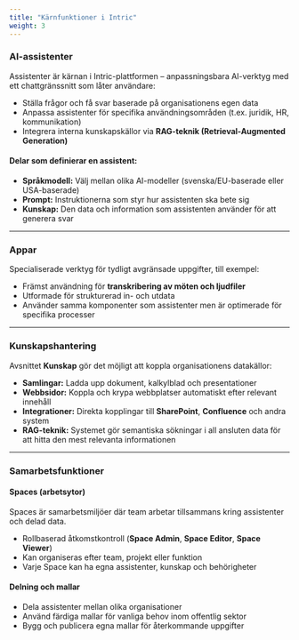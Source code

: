 ```yaml
---
title: "Kärnfunktioner i Intric"
weight: 3
---
```


### AI-assistenter
Assistenter är kärnan i Intric-plattformen – anpassningsbara AI-verktyg med ett chattgränssnitt som låter användare:

- Ställa frågor och få svar baserade på organisationens egen data  
- Anpassa assistenter för specifika användningsområden (t.ex. juridik, HR, kommunikation)  
- Integrera interna kunskapskällor via **RAG-teknik (Retrieval-Augmented Generation)**  

#### Delar som definierar en assistent:
- **Språkmodell:** Välj mellan olika AI-modeller (svenska/EU-baserade eller USA-baserade)  
- **Prompt:** Instruktionerna som styr hur assistenten ska bete sig  
- **Kunskap:** Den data och information som assistenten använder för att generera svar  

---

### Appar
Specialiserade verktyg för tydligt avgränsade uppgifter, till exempel:

- Främst användning för **transkribering av möten och ljudfiler**  
- Utformade för strukturerad in- och utdata  
- Använder samma komponenter som assistenter men är optimerade för specifika processer  

---

### Kunskapshantering
Avsnittet **Kunskap** gör det möjligt att koppla organisationens datakällor:

- **Samlingar:** Ladda upp dokument, kalkylblad och presentationer  
- **Webbsidor:** Koppla och krypa webbplatser automatiskt efter relevant innehåll  
- **Integrationer:** Direkta kopplingar till **SharePoint**, **Confluence** och andra system  
- **RAG-teknik:** Systemet gör semantiska sökningar i all ansluten data för att hitta den mest relevanta informationen  

---

### Samarbetsfunktioner

#### Spaces (arbetsytor)
Spaces är samarbetsmiljöer där team arbetar tillsammans kring assistenter och delad data.

- Rollbaserad åtkomstkontroll (**Space Admin**, **Space Editor**, **Space Viewer**)  
- Kan organiseras efter team, projekt eller funktion  
- Varje Space kan ha egna assistenter, kunskap och behörigheter  

#### Delning och mallar
- Dela assistenter mellan olika organisationer  
- Använd färdiga mallar för vanliga behov inom offentlig sektor  
- Bygg och publicera egna mallar för återkommande uppgifter  
